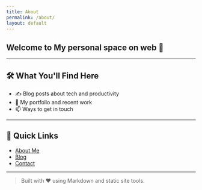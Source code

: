 ```yaml
---
title: About
permalink: /about/
layout: default
---
```

## Welcome to My personal space on web 👋

---

## 🛠 What You'll Find Here

- ✍️ Blog posts about tech and productivity
- 💼 My portfolio and recent work
- 📫 Ways to get in touch

---

## 🔗 Quick Links

- [About Me](about.md)
- [Blog](blog.md)
- [Contact](contact.md)

---

> Built with ❤️ using Markdown and static site tools.
